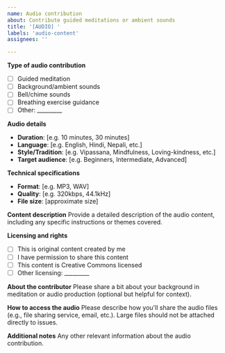 ```yaml
---
name: Audio contribution
about: Contribute guided meditations or ambient sounds
title: '[AUDIO] '
labels: 'audio-content'
assignees: ''

---
```


**Type of audio contribution**
- [ ] Guided meditation
- [ ] Background/ambient sounds
- [ ] Bell/chime sounds
- [ ] Breathing exercise guidance
- [ ] Other: _________

**Audio details**
- **Duration**: [e.g. 10 minutes, 30 minutes]
- **Language**: [e.g. English, Hindi, Nepali, etc.]
- **Style/Tradition**: [e.g. Vipassana, Mindfulness, Loving-kindness, etc.]
- **Target audience**: [e.g. Beginners, Intermediate, Advanced]

**Technical specifications**
- **Format**: [e.g. MP3, WAV]
- **Quality**: [e.g. 320kbps, 44.1kHz]
- **File size**: [approximate size]

**Content description**
Provide a detailed description of the audio content, including any specific instructions or themes covered.

**Licensing and rights**
- [ ] This is original content created by me
- [ ] I have permission to share this content
- [ ] This content is Creative Commons licensed
- [ ] Other licensing: _________

**About the contributor**
Please share a bit about your background in meditation or audio production (optional but helpful for context).

**How to access the audio**
Please describe how you'll share the audio files (e.g., file sharing service, email, etc.). Large files should not be attached directly to issues.

**Additional notes**
Any other relevant information about the audio contribution.

